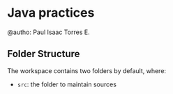 # Java practices
@autho: Paul Isaac Torres E.

## Folder Structure
The workspace contains two folders by default, where:
- `src`: the folder to maintain sources
